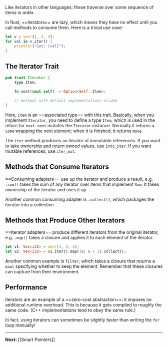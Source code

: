Like iterators in other languages; these traverse over some sequence of items in order.

In Rust, ==iterators== are lazy, which means they have no effect until you call methods to consume them. Here is a trivial use case:

```rust
let v = vec![1, 2, 3];
for val in v.iter() {
	println!("Got: {val}");
}
```

## The Iterator Trait

```rust
pub trait Iterator {
    type Item;

    fn next(&mut self) -> Option<Self::Item>;

    // methods with default implementations elided
}
```

Here, `Item` is an ==associated type== with this trait. Basically, when you implement `Iterator`, you need to define a type `Item`, which is used in the return for `next`. `next` mutates the `Iterator` instance. Normally it returns a `Some` wrapping the next element; when it is finished, it returns `None`.

The `iter` method produces an iterator of immutable references. If you want to take ownership and return owned values, use `into_iter`. If you want mutable references, use `iter_mut`.

## Methods that Consume Iterators

==Consuming adapters== use up the iterator and produce a result, e.g. `.sum()` takes the sum of any iterator over items that implement `Sum`. It takes ownership of the iterator and uses it up.

Another common consuming adapter is `.collect()`, which packages the iterator into a collection. 

## Methods that Produce Other Iterators

==Iterator adapters== produce different iterators from the original iterator, e.g. `.map()` takes a closure and applies it to each element of the iterator.

```rust
let v1: Vec<i32> = vec![1, 2, 3];
let v2: Vec<i32> = v1.iter().map(|x| x + 1).collect();
```

Another common example is `filter`, which takes a closure that returns a `bool` specifying whether to keep the element. Remember that these closures can capture from their environment.

## Performance

Iterators are an example of a ==zero-cost abstraction==: it imposes no additional runtime overhead. This is because it gets compiled to roughly the same code. (C++ implementations tend to obey the same rule.)

In fact, using iterators can sometimes be slightly faster than writing the `for` loop manually!

---

**Next:** [[Smart Pointers]]
